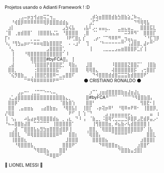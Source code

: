 Projetos usando o Adianti Framework ! :D

⠀⠀⠀⠀⢀⣠⠤⡶⣲⢺⣴⣶⢭⣉⢲⣀⠀⠀⠀⠀⠀⠀⠀⠀
⠀⠀⢀⡾⢵⣶⣿⣿⣿⣾⣷⣳⣿⣷⣵⣈⠷⢤⡀⠀⠀⠀⠀⠀
⠀⠀⠘⢾⣿⡿⠿⠿⠿⠿⠿⠿⢿⡿⣿⣿⣿⣾⣾⣦⠀⠀⠀⠀
⠀⠀⣠⡋⠉⠀⠀⠀⠀⠀⠀⠀⠀⠀⠀⠀⠙⠻⢿⢿⣧⠀⠀⠀
⠀⣰⡇⠀⠀⠀⠀⠀⠀⠀⠀⠀⠀⠀⠀⠀⠀⠀⣠⣳⢮⣧⠀⠀
⢠⣧⠇⡠⠄⣤⣤⣄⡀⠀⠀⣀⣤⣄⣤⣀⠀⠀⣿⣿⣿⣯⣇⠀
⠈⣿⠀⢀⣶⣾⣿⣿⠁⠀⢸⣿⣿⣿⣧⣌⣥⠀⠘⣿⣿⣿⣿⠀
⢀⣿⠀⠈⠁⠀⠀⠁⠀⠀⠀⠉⠉⠭⠽⠿⠻⠁⠀⣿⣿⣿⡏⠀
⡏⠆⠀⠀⠀⠀⠀⠀⡀⣀⣀⠀⠀⠀⠀⠀⠀⠀⠀⠸⠟⢋⣿⣆
⡎⠀⠀⢀⡴⠂⠈⠉⠻⠿⠿⠛⣀⢲⣤⣄⣀⠀⠀⠈⠘⣏⢹⡿
⠱⡄⠘⢻⣳⣤⡶⠖⠒⠶⠶⢶⣿⣷⣿⣿⣿⣟⠀⠀⠄⠠⣰⠃
⠀⢹⠀⠀⠀⠈⠓⠒⠒⠒⠒⠒⠛⠁⢨⣼⣿⣿⡀⣼⠖⠛⠁⠀
⠀⠘⣄⠀⠀⠀⠀⠀⠀⠀⠀⠀⠀⣠⣿⣿⣿⣿⢁⠀⠀⠀⠀⠀
⠀⠀⢸⠀⠀⠀⢀⣀⣀⣀⣠⣤⣶⣿⣿⣿⡿⣁⡎⢸⠀⠀⠀⠀
⠀⠀⢸⠀⠀⠀⠘⢿⣿⣿⣿⣿⣿⣿⣿⣿⣿⣿⠁⠸⠀⠀⠀⠀
⠀⠀⢸⠀⠀⠀⠀⠀⢿⣿⣿⣿⣿#byFCA⣿⡄⠀⡇⠀⠀⠀
⠀⢀⣼⠀⠀⠀⠀⠀⠈⢹⣿⣿⣿⡟⣿⣿⣿⣟⡁⠀⢿⣷⡄⠀
⠀⣸⣿⠀⠀⠀⠀⠀⠀⠸⣿⣿⣿⣿⣝⣿⣿⡍⠁⠀⢸⣿⣷⠀
⠀⣿⣿⡀⠀⠀⠀⠀⠀⢐⣿⣿⣿⣿⣿⣿⣯⠁⠀⠀⢸⣿⣿⠀
⠀⢿⢿⣿⣄⠀⠀⠀⠀⢼⣿⣿⣿⣿⣿⣿⡯⠀⢠⢒⣿⣿⡏⠀
⠀⠈⢮⡻⣿⣷⣀⠀⢀⢸⣿⣿⣟⣿⣿⠿⠒⣀⣤⣿⣿⠏⠀⠀
⠀⠀⠀⠙⠺⣿⣿⣿⣾⣾⣿⣭⣭⣭⣷⣾⣿⣿⣿⠟⠁⠀⠀⠀
⠀⠀⠀⠀⠀⠀⠉⠛⠻⠿⠿⠿⠿⠿⠿⠟⠛⠉⠁⠀⠀⠀⠀⠀
​​
⚫ CRISTIANO RONALDO ​​⚫                                  

⠀⠀⠀⠀⣠⡤⠒⠂⢀⣈⣉⠉⠑⠒⠢⠤⡀⠀⠀⠀⠀⠀⠀⠀
⠀⠀⡰⠉⢁⣰⣶⣾⣿⣿⣿⣿⣷⣶⣼⣶⣼⣆⠀⠀⠀⠀⠀⠀
⠀⢠⣁⣴⣿⣿⣿⣿⣿⣿⣿⣿⣿⣿⣿⣿⣿⣿⣷⣄⡀⠀⠀⠀
⠀⣿#byFCA⠛⠉⠉⠁⠀⠈⠉⠉⠙⠻⣿⣿⣷⣿⡄⠀⠀
⠀⣿⣿⡿⠁⠀⠀⠀⠀⠀⠀⠀⠀⠀⠀⠀⠀⠈⣿⣷⣿⢱⠀⠀
⠀⣿⣿⠃⠀⠀⠀⠀⠀⠀⠀⠀⠀⠀⠀⠀⠀⠀⢻⣿⣟⠂⡇⠀
⠀⣿⣿⠀⢀⣤⣶⣶⣦⠀⠀⢠⣴⣿⣷⣶⡄⠀⠘⢿⣿⣧⡇⠀
⢸⣿⡏⠀⠠⡶⢽⡶⠿⠃⠀⠘⢿⠿⠶⠟⠿⠂⠀⢸⣿⣿⡿⡀
⡜⢿⣿⠀⠀⠀⠀⠀⠀⠀⠀⠀⠀⠀⠀⠀⠀⠀⠀⠀⠟⠋⠀⡇
⢱⠈⠙⠀⠀⠀⠀⣠⢠⣤⣤⣤⣤⣤⡤⡀⠀⠀⠀⠀⠀⣤⠀⢰
⢸⠀⢢⡄⠀⠀⠴⣧⣴⡶⢿⢿⣿⣿⣿⣾⣦⠀⡀⢠⣆⠀⠙⠸
⢠⠀⠈⣷⣀⡀⠨⣿⢿⢋⣉⣉⣉⣙⡿⣿⡿⣠⣟⣾⡿⣤⡠⠂
⠘⠦⠤⣿⣿⣷⣼⣿⠀⠉⠉⠉⠉⠉⠀⢸⣿⣿⣿⣿⣿⠁⠀⠀
⠀⠀⠀⢸⢻⣿⣿⣿⣶⡀⠾⣦⣷⠔⢧⣾⣿⣿⣿⣿⢸⠀⠀⠀
⠀⠀⢀⣾⠀⠉⣿⣿⣿⣧⣦⣻⣳⣶⣿⣿⣿⣾⣿⡿⢸⠀⠀⠀
⠀⢀⣿⣿⡀⠈⢿⣿⣿⣿⣿⣿⣿⣿⣿⣿⣿⣿⡿⠁⢸⣧⠀⠀
⠀⢸⣿⣿⣇⠀⠈⠿⢿⣿⣿⣿⣿⣿⣿⣿⠿⠛⠀⠀⣿⣿⡆⠀
⠀⠈⢿⣿⣿⡄⠀⠀⠀⠉⠛⠛⠛⠛⠉⠁⠀⠀⠀⠀⣿⣿⣇⠀
⠀⠀⢸⣿⣿⣿⣆⠀⠀⠀⠀⠀⠀⠀⠀⠀⠀⠀⠀⣸⣿⣿⣿⠀
⠀⠀⠀⣿⣿⣿⣿⣦⠀⠀⠀⠀⠀⠀⠀⠀⠀⠀⣰⣿⣿⣿⡇⠀
⠀⠀⠀⠘⢿⣿⣿⣿⣧⡀⠀⠀⠀⠀⠀⠀⠀⠀⣿⣿⣿⠟⠁⠀
⠀⠀⠀⠀⠀⠙⠿⢿⣿⣿⣶⣄⡀⠀⠀⠀⠀⣰⣿⣿⠋⠀⠀⠀
⠀⠀⠀⠀⠀⠀⠀⠀⠀⠙⢿⣿⣿⣦⠀⠀⠀⣿⣿⠃⠀⠀⠀⠀
⠀⠀⠀⠀⠀⠀⠀⠀⠀⠀⠀⠙⣿⣿⣷⣤⣺⣿⡇⠀⠀⠀⠀⠀
⠀⠀⠀⠀⠀⠀⠀⠀⠀⠀⠀⠀⠈⠛⠿⣿⠿⠋⠀⠀⠀⠀⠀⠀

🐐 LIONEL MESSI 🐐
